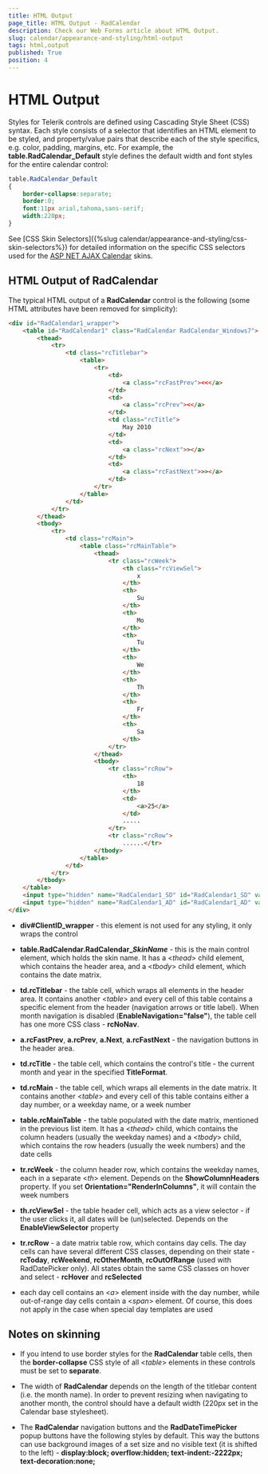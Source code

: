 ```yaml
---
title: HTML Output
page_title: HTML Output - RadCalendar
description: Check our Web Forms article about HTML Output.
slug: calendar/appearance-and-styling/html-output
tags: html,output
published: True
position: 4
---
```


# HTML Output



Styles for Telerik controls are defined using Cascading Style Sheet (CSS) syntax. Each style consists of a selector that identifies an HTML element to be styled, and property/value pairs that describe each of the style specifics, e.g. color, padding, margins, etc. For example, the **table.RadCalendar_Default** style defines the default width and font styles for the entire calendar control:

````CSS
table.RadCalendar_Default
{
    border-collapse:separate;
    border:0;
    font:11px arial,tahoma,sans-serif;
    width:220px;
}
````



See [CSS Skin Selectors]({%slug calendar/appearance-and-styling/css-skin-selectors%}) for detailed information on the specific CSS selectors used for the [ASP NET AJAX Calendar](https://www.telerik.com/products/aspnet-ajax/calendar.aspx) skins.

## HTML Output of RadCalendar

The typical HTML output of a **RadCalendar** control is the following (some HTML attributes have been removed for simplicity):

````HTML
<div id="RadCalendar1_wrapper">
    <table id="RadCalendar1" class="RadCalendar RadCalendar_Windows7">
        <thead>
            <tr>
                <td class="rcTitlebar">
                    <table>
                        <tr>
                            <td>
                                <a class="rcFastPrev"><<</a>
                            </td>
                            <td>
                                <a class="rcPrev"><</a>
                            </td>
                            <td class="rcTitle">
                                May 2010
                            </td>
                            <td>
                                <a class="rcNext">></a>
                            </td>
                            <td>
                                <a class="rcFastNext">>></a>
                            </td>
                        </tr>
                    </table>
                </td>
            </tr>
        </thead>
        <tbody>
            <tr>
                <td class="rcMain">
                    <table class="rcMainTable">
                        <thead>
                            <tr class="rcWeek">
                                <th class="rcViewSel">
                                    x
                                </th>
                                <th>
                                    Su
                                </th>
                                <th>
                                    Mo
                                </th>
                                <th>
                                    Tu
                                </th>
                                <th>
                                    We
                                </th>
                                <th>
                                    Th
                                </th>
                                <th>
                                    Fr
                                </th>
                                <th>
                                    Sa
                                </th>
                            </tr>
                        </thead>
                        <tbody>
                            <tr class="rcRow">
                                <th>
                                    18
                                </th>
                                <td>
                                    <a>25</a>
                                </td>
                                .....
                            </tr>
                            <tr class="rcRow">
                                ......</tr>
                        </tbody>
                    </table>
                </td>
            </tr>
        </tbody>
    </table>
    <input type="hidden" name="RadCalendar1_SD" id="RadCalendar1_SD" value="[]" />
    <input type="hidden" name="RadCalendar1_AD" id="RadCalendar1_AD" value="[[1980,1,1],[2099,12,30],[2010,5,12]]" />
</div>
````



* **div#ClientID_wrapper** - this element is not used for any styling, it only wraps the control

* **table.RadCalendar.RadCalendar_*SkinName*** - this is the main control element, which holds the skin name. It has a <*thead*> child element, which contains the header area, and a <*tbody*> child element, which contains the date matrix.

* **td.rcTitlebar** - the table cell, which wraps all elements in the header area. It contains another <*table*> and every cell of this table contains a specific element from the header (navigation arrows or title label). When month navigation is disabled (**EnableNavigation="false"**), the table cell has one more CSS class - **rcNoNav**.

* **a.rcFastPrev**, **a.rcPrev**, **a.Next**, **a.rcFastNext** - the navigation buttons in the header area.

* **td.rcTitle** - the table cell, which contains the control's title - the current month and year in the specified **TitleFormat**.

* **td.rcMain** - the table cell, which wraps all elements in the date matrix. It contains another <*table*> and every cell of this table contains either a day number, or a weekday name, or a week number

* **table.rcMainTable** - the table populated with the date matrix, mentioned in the previous list item. It has a <*thead*> child, which contains the column headers (usually the weekday names) and a <*tbody*> child, which contains the row headers (usually the week numbers) and the date cells

* **tr.rcWeek** - the column header row, which contains the weekday names, each in a separate <*th*> element. Depends on the **ShowColumnHeaders** property. If you set **Orientation="RenderInColumns"**, it will contain the week numbers

* **th.rcViewSel** - the table header cell, which acts as a view selector - if the user clicks it, all dates will be (un)selected. Depends on the **EnableViewSelector** property

* **tr.rcRow** - a date matrix table row, which contains day cells. The day cells can have several different CSS classes, depending on their state - **rcToday**, **rcWeekend**, **rcOtherMonth**, **rcOutOfRange** (used with RadDatePicker only). All states obtain the same CSS classes on hover and select - **rcHover** and **rcSelected**

* each day cell contains an <*a*> element inside with the day number, while out-of-range day cells contain a <*span*> element. Of course, this does not apply in the case when special day templates are used


## Notes on skinning

* If you intend to use border styles for the **RadCalendar** table cells, then the **border-collapse** CSS style of all <*table*> elements in these controls must be set to **separate**.

* The width of **RadCalendar** depends on the length of the titlebar content (i.e. the month name). In order to prevent resizing when navigating to another month, the control should have a default width (220px set in the Calendar base stylesheet).

* The **RadCalendar** navigation buttons and the **RadDateTimePicker** popup buttons have the following styles by default. This way the buttons can use background images of a set size and no visible text (it is shifted to the left) - **display:block; overflow:hidden; text-indent:-2222px; text-decoration:none;**


